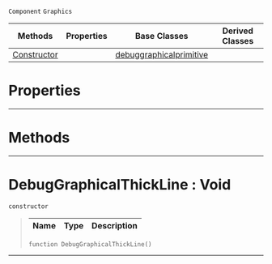  `Component` `Graphics`



|Methods|Properties|Base Classes|Derived Classes|
|---|---|---|---|
|[ Constructor](https://github.com/dragonCASTjosh/PlasmaDocs/blob/master/code_reference/class_reference/debuggraphicalthickline.markdown#debuggraphicalthickline)| |[debuggraphicalprimitive](https://github.com/dragonCASTjosh/PlasmaDocs/blob/master/code_reference/class_reference/debuggraphicalprimitive.markdown)| |


 #  Properties


---  
 #  Methods


---  
 #  DebugGraphicalThickLine : Void

 `constructor`

> 
> |Name|Type|Description|
> |---|---|---|
> ``` lang=cpp, name=Lightning
> function DebugGraphicalThickLine()
> ``` 


---  
 

 
